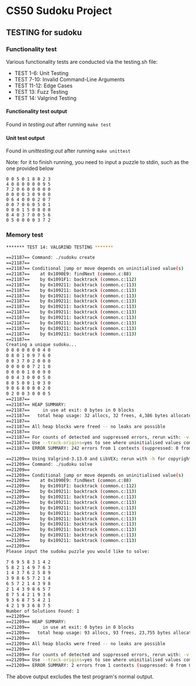 # CS50 Sudoku Project
## TESTING for sudoku

### Functionality test

Various functionality tests are conducted via the testing.sh file:

* TEST 1-6: Unit Testing
* TEST 7-10: Invalid Command-Line Arguments
* TEST 11-12: Edge Cases
* TEST 13: Fuzz Testing
* TEST 14: Valgrind Testing

#### Functionality test output

Found in *testing.out* after running `make test`

#### Unit test output

Found in *unittesting.out* after running `make unittest`

Note: for it to finish running, you need to input a puzzle to stdin, such as the one provided below

    0 0 5 0 1 8 0 2 3
    4 0 8 0 0 0 0 9 5
    7 2 0 6 0 0 0 0 0
    0 0 0 0 3 0 9 0 0
    0 6 4 0 0 0 2 0 7
    0 0 7 0 6 0 5 0 1
    0 0 0 1 5 0 8 0 0
    8 4 0 3 7 0 0 5 6
    0 5 0 0 0 0 3 7 2

### Memory test
```bash
******* TEST 14: VALGRIND TESTING *******

==21187== Command: ./sudoku create
==21187== 
==21187== Conditional jump or move depends on uninitialised value(s)
==21187==    at 0x1090E9: findNext (common.c:88)
==21187==    by 0x1091F1: backtrack (common.c:112)
==21187==    by 0x109211: backtrack (common.c:113)
==21187==    by 0x109211: backtrack (common.c:113)
==21187==    by 0x109211: backtrack (common.c:113)
==21187==    by 0x109211: backtrack (common.c:113)
==21187==    by 0x109211: backtrack (common.c:113)
==21187==    by 0x109211: backtrack (common.c:113)
==21187==    by 0x109211: backtrack (common.c:113)
==21187==    by 0x109211: backtrack (common.c:113)
==21187==    by 0x109211: backtrack (common.c:113)
==21187==    by 0x109211: backtrack (common.c:113)
==21187== 
Creating a unique sudoku...
0 0 0 0 0 0 0 4 0 
0 8 0 1 0 9 7 6 0 
0 0 3 7 0 2 0 0 0 
0 0 0 0 0 7 2 1 0 
0 0 0 0 1 0 0 9 0 
0 0 4 3 0 0 0 5 0 
8 0 5 0 0 1 0 3 0 
9 0 6 8 0 0 0 2 0 
0 2 0 0 3 0 0 0 5 
==21187== 
==21187== HEAP SUMMARY:
==21187==     in use at exit: 0 bytes in 0 blocks
==21187==   total heap usage: 32 allocs, 32 frees, 4,386 bytes allocated
==21187== 
==21187== All heap blocks were freed -- no leaks are possible
==21187== 
==21187== For counts of detected and suppressed errors, rerun with: -v
==21187== Use --track-origins=yes to see where uninitialised values come from
==21187== ERROR SUMMARY: 242 errors from 1 contexts (suppressed: 0 from 0)

==21209== Using Valgrind-3.13.0 and LibVEX; rerun with -h for copyright info
==21209== Command: ./sudoku solve
==21209== 
==21209== Conditional jump or move depends on uninitialised value(s)
==21209==    at 0x1090E9: findNext (common.c:88)
==21209==    by 0x1091F1: backtrack (common.c:112)
==21209==    by 0x109211: backtrack (common.c:113)
==21209==    by 0x109211: backtrack (common.c:113)
==21209==    by 0x109211: backtrack (common.c:113)
==21209==    by 0x109211: backtrack (common.c:113)
==21209==    by 0x109211: backtrack (common.c:113)
==21209==    by 0x109211: backtrack (common.c:113)
==21209==    by 0x109211: backtrack (common.c:113)
==21209==    by 0x109211: backtrack (common.c:113)
==21209==    by 0x109211: backtrack (common.c:113)
==21209==    by 0x109211: backtrack (common.c:113)
==21209== 
Please input the sudoku puzzle you would like to solve:

7 6 9 5 8 3 1 4 2 
5 8 2 1 4 9 7 6 3 
1 4 3 7 6 2 5 8 9 
3 9 8 6 5 7 2 1 4 
6 5 7 2 1 4 3 9 8 
2 1 4 3 9 8 6 5 7 
8 7 5 4 2 1 9 3 6 
9 3 6 8 7 5 4 2 1 
4 2 1 9 3 6 8 7 5 
Number of Solutions Found: 1
==21209== 
==21209== HEAP SUMMARY:
==21209==     in use at exit: 0 bytes in 0 blocks
==21209==   total heap usage: 93 allocs, 93 frees, 23,755 bytes allocated
==21209== 
==21209== All heap blocks were freed -- no leaks are possible
==21209== 
==21209== For counts of detected and suppressed errors, rerun with: -v
==21209== Use --track-origins=yes to see where uninitialised values come from
==21209== ERROR SUMMARY: 2 errors from 1 contexts (suppressed: 0 from 0)

```
The above output excludes the test program's normal output.

